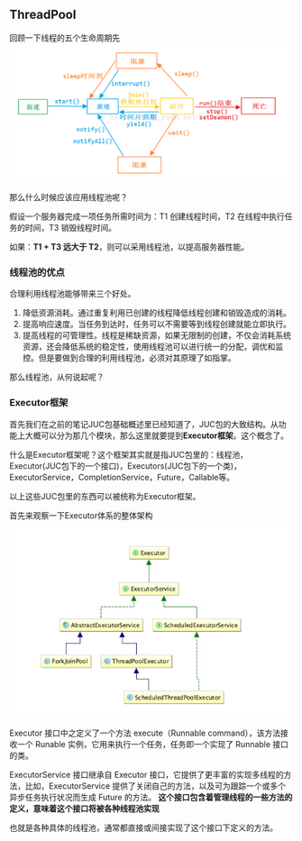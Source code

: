 ## ThreadPool
回顾一下线程的五个生命周期先
![](image/thread1.png)

那么什么时候应该应用线程池呢？

假设一个服务器完成一项任务所需时间为：T1 创建线程时间，T2 在线程中执行任务的时间，T3 销毁线程时间。

如果：**T1 + T3 远大于 T2**，则可以采用线程池，以提高服务器性能。

### 线程池的优点
合理利用线程池能够带来三个好处。
1. 降低资源消耗。通过重复利用已创建的线程降低线程创建和销毁造成的消耗。
2. 提高响应速度。当任务到达时，任务可以不需要等到线程创建就能立即执行。
3. 提高线程的可管理性。线程是稀缺资源，如果无限制的创建，不仅会消耗系统资源，还会降低系统的稳定性，使用线程池可以进行统一的分配，调优和监控。但是要做到合理的利用线程池，必须对其原理了如指掌。


那么线程池，从何说起呢？

### Executor框架

首先我们在之前的笔记JUC包基础概述里已经知道了，JUC包的大致结构。从功能上大概可以分为那几个模块，那么这里就要提到**Executor框架**。这个概念了。

什么是Executor框架呢？这个框架其实就是指JUC包里的：线程池，Executor(JUC包下的一个接口)，Executors(JUC包下的一个类)，ExecutorService，CompletionService，Future，Callable等。

以上这些JUC包里的东西可以被统称为Executor框架。

首先来观察一下Executor体系的整体架构

![](image/Executor.png)

Executor 接口中之定义了一个方法 execute（Runnable command），该方法接收一个 Runable 实例，它用来执行一个任务，任务即一个实现了 Runnable 接口的类。

ExecutorService 接口继承自 Executor 接口，它提供了更丰富的实现多线程的方法，比如，ExecutorService 提供了关闭自己的方法，以及可为跟踪一个或多个异步任务执行状况而生成 Future 的方法。 **这个接口包含着管理线程的一些方法的定义，意味着这个接口将被各种线程池实现**

也就是各种具体的线程池，通常都直接或间接实现了这个接口下定义的方法。
